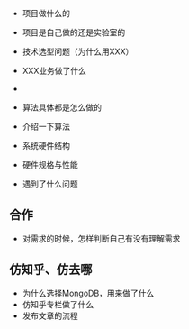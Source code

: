 - 项目做什么的
- 项目是自己做的还是实验室的

- 技术选型问题（为什么用XXX）
- XXX业务做了什么
- 

- 算法具体都是怎么做的
- 介绍一下算法
- 系统硬件结构
- 硬件规格与性能

- 遇到了什么问题




## 合作
- 对需求的时候，怎样判断自己有没有理解需求

## 仿知乎、仿去哪
- 为什么选择MongoDB，用来做了什么
- 仿知乎专栏做了什么
- 发布文章的流程

